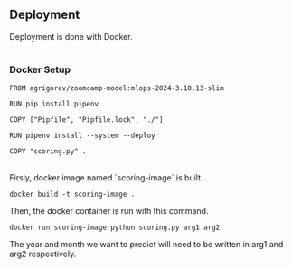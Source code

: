 ## Deployment

Deployment is done with Docker.<br><br>

### Docker Setup

```
FROM agrigorev/zoomcamp-model:mlops-2024-3.10.13-slim

RUN pip install pipenv

COPY ["Pipfile", "Pipfile.lock", "./"]

RUN pipenv install --system --deploy

COPY "scoring.py" .
```
<br>
Firsly, docker image named `scoring-image` is built.

```
docker build -t scoring-image .

```

Then, the docker container is run with this command.

```
docker run scoring-image python scoring.py arg1 arg2

```
The year and month we want to predict will need to be written in arg1 and arg2 respectively.
